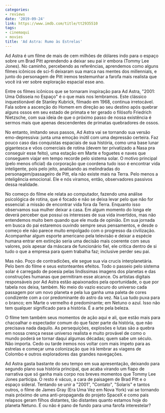 ```yaml
---
categories:
- reviews
date: '2019-09-24'
link: https://www.imdb.com/title/tt2935510
tags:
- cinemaqui
- movies
title: 'Ad Astra: Rumo às Estrelas'
---
```


Ad Astra é um filme de mais de cem milhões de dólares indo para o espaço sobre um Brad Pitt aprendendo a deixar seu pai ir embora (Tommy Lee Jones). No caminho, percebendo as referências, aprendemos como alguns filmes icônicos de sci-fi deixaram sua marca nas mentes dos millennials, e junto do personagem de Pitt iremos testemunhar a farofa mais realista que você irá ver sobre exploração espacial esse ano.

Entre os filmes icônicos que se tornaram inspiração para Ad Astra, "2001: Uma Odisseia no Espaço" é o que mais nos lembramos. Este clássico inquestionável de Stanley Kubrick, filmado em 1968, continua irretocável. Fala sobre a ascenção do Homem em direção ao seu destino após quebrar alguns ossos em seu estado de primata e ter gerado o filósofo Friedrich Nietzsche, com sua ideia de que o próximo passo de nossa existência é sermos mais que apenas descendentes de primatas quebradores de ossos.

No entanto, imitando seus passos, Ad Astra vai se tornando sua versão emo-depressiva: junta uma emoção inútil com uma depressão certeira. Faz pouco caso das conquistas espaciais de sua história, como uma base lunar gigantesca e vôos comerciais de rotina (devem ter privatizado a Nasa pra conseguir esse feito), uma estação em Marte e foguetes e naves que conseguem viajar em tempo recorde pelo sistema solar. O motivo principal (pelo menos oficial) da corporação que coordena tudo isso é encontrar vida inteligente, pois pelo jeito, analisando as melindradas do personagem/passageiro de Pitt, ela não existe mais na Terra. Pelo menos a inteligência emocional. Ele e nós viramos, então, observadores passivos dessa realidade.

No começo do filme ele relata ao computador, fazendo uma análise psicológica de rotina, que é focado e não se deixa levar pelo que não for essencial: a missão de encontrar vida fora da Terra. Enquanto isso observamos sua mulher deixar a casa. Em algum momento do longa ele deverá perceber que possui os interesses de sua vida invertidos, mas não entendemos muito bem quando que ele muda de opinião. Em sua jornada em busca do pai estaremos ouvindo sempre seus pensamentos, e desde o começo ele não parece muito empolgado com o progresso da civilização. Acompanhar algum esporte americano pela televisão e deixar a espécie humana entrar em extinção seria uma decisão mais coerente com seus valores, pois apesar da máscara de funcionário fiel, ele critica dentro de si tudo o que a empresa para quem trabalha faz; inclusive perder seu pai.

Mas não. Poço de contradicões, ele segue sua via crucis interplanetária. Pelo bem do filme e seus estonteantes efeitos. Todo o passeio pelo sistema solar é carregado de poesia pelas lindíssimas imagens dos planetas e das construções humanas que permitiram esse alcance. Os artistas digitais responsáveis por Ad Astra estão apaixonados pela oportunidade, o que por tabela nos deixa, também. No meio do vazio escuro do universo cada passagem por um novo planeta e pela lua ganha uma paleta de cores condizente com a cor predominante do astro da vez. Na Lua tudo puxa para o branco; em Marte o vermelho é predominante; em Netuno o azul. Isso não tem qualquer significado para a história. É a arte pela beleza.

O filme tem também seus momentos de ação aqui e ali, que estão mais para chacoalhar o espectador comum do que fazer parte da história, que não precisava nada daquilo. As persequições, explosões e lutas são a quebra em nossa crença nesse universo realista e muito provável de como o mundo poderá se tornar daqui algumas décadas; quem sabe um século. Não importa. Cedo ou tarde iremos nos voltar com mais ímpeto para as estrelas e começar uma colonização que irá lembrar as viagens de Colombo e outros exploradores das grandes navegações.

Ad Astra gasta bastante do seu tempo em sua apresentação, deixando para segundo plano sua história principal, que acaba virando um fiapo de narrativa que só ganha mais corpo nos breves momentos que Tommy Lee Jones participa. O resto é vácuo, a cara de paisagem de Brad Pitt e o espaço sideral. Tentando se unir a "2001", "Contato", "Solaris" e tantos outros, o filme de James Gray (Era Uma Vez em Nova York) vai se tornando mais próximo de uma anti-propaganda do projeto SpaceX e como pais relapsos geram filhos distantes, tão distantes quanto estamos hoje do planeta Netuno. É ou não é pano de fundo para uma farofa interestelar?
